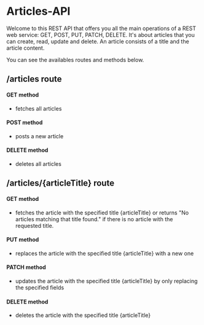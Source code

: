# Articles-API

Welcome to this REST API that offers you all the main operations of a REST web service: GET, POST, PUT, PATCH, DELETE.
It's about articles that you can create, read, update and delete. An article consists of a title and the article content.

You can see the availables routes and methods below.

## /articles route

#### GET method
- fetches all articles

#### POST method
- posts a new article

#### DELETE method
- deletes all articles

## /articles/{articleTitle} route

#### GET method
- fetches the article with the specified title {articleTitle} or returns "No articles matching that title found." if there is no article with the requested title.

#### PUT method
- replaces the article with the specified title {articleTitle} with a new one

#### PATCH method
- updates the article with the specified title {articleTitle} by only replacing the specified fields

#### DELETE method
- deletes the article with the specified title {articleTitle}
